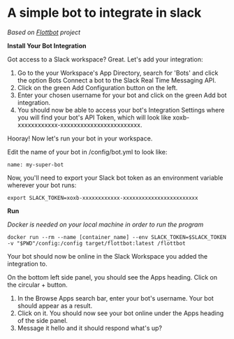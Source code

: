 # A simple bot to integrate in slack

*Based on [Flottbot](https://target.github.io/flottbot-docs/about/) project*


**Install Your Bot Integration**


Got access to a Slack workspace? Great. Let's add your integration:

1. Go to the your Workspace's App Directory, search for 'Bots' and click the option Bots Connect a bot to the Slack Real Time Messaging API.
2. Click on the green Add Configuration button on the left.
3. Enter your chosen username for your bot and click on the green Add bot integration.
4. You should now be able to access your bot's Integration Settings where you will find your bot's API Token, which will look like xoxb-xxxxxxxxxxxx-xxxxxxxxxxxxxxxxxxxxxxxx.

Hooray! Now let's run your bot in your workspace.

Edit the name of your bot in /config/bot.yml to look like:

`name: my-super-bot`


Now, you'll need to export your Slack bot token as an environment variable wherever your bot runs:

`export SLACK_TOKEN=xoxb-xxxxxxxxxxxx-xxxxxxxxxxxxxxxxxxxxxxxx`


**Run**

*Docker is needed on your local machine in order to run the program*


`docker run --rm --name [container_name] --env SLACK_TOKEN=$SLACK_TOKEN -v "$PWD"/config:/config target/flottbot:latest /flottbot`


Your bot should now be online in the Slack Workspace you added the integration to.


On the bottom left side panel, you should see the Apps heading. Click on the circular + button.


1. In the Browse Apps search bar, enter your bot's username. Your bot should appear as a result.
2. Click on it. You should now see your bot online under the Apps heading of the side panel.
3. Message it hello and it should respond what's up?
